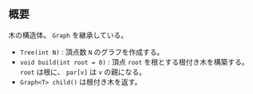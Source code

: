 ## 概要

木の構造体。 `Graph` を継承している。

- `Tree(int N)` : 頂点数 `N` のグラフを作成する。
- `void build(int root = 0)` : 頂点 `root` を根とする根付き木を構築する。 `root` は根に、 `par[v]` は `v` の親になる。
- `Graph<T> child()` は根付き木を返す。
